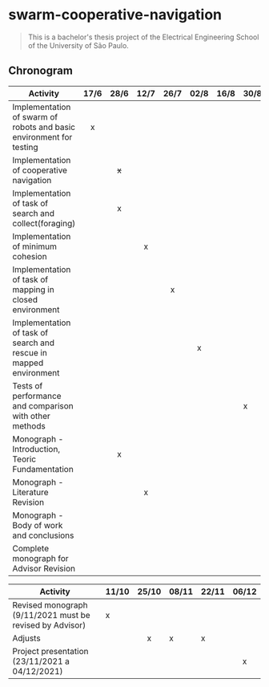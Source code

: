 # swarm-cooperative-navigation

>This is a bachelor's thesis project of the Electrical Engineering School of the University of São Paulo.

## Chronogram
  
|                              Activity                               | 17/6 | 28/6 | 12/7 | 26/7 | 02/8 | 16/8 | 30/8 | 13/09 | 27/9 |
|---------------------------------------------------------------------|:----:|:----:|:----:|:-----:|:-----:|:-----:|-------|-------|-------|
| Implementation of swarm of robots and basic environment for testing | x    |      |      |       |       |       |       |       |       |
| Implementation of cooperative navigation                              |      |  ~~x~~   |      |       |       |       |       |       |       |
| Implementation of task of search and collect(foraging)                           |      |  x     |     |      |       |       |       |       |       |
| Implementation of minimum cohesion                                      |      |     | x     |       |       |       |       |       |       |
| Implementation of task of mapping in closed environment             |      |      |       |  x   |       |       |       |       |       |
| Implementation of task of search and rescue in mapped environment      |      |      |      |       |   x   |       |       |       |       |
| Tests of performance and comparison with other methods             |      |      |      |       |       |       |  x    |       |       |
| Monograph - Introduction, Teoric Fundamentation             |      |  x    |      |       |       |       |       |      |       |
| Monograph - Literature Revision             |      |      |   x   |       |       |       |       |      |       |
| Monograph - Body of work and conclusions             |      |      |      |       |       |       |       | x     |       |
| Complete monograph for Advisor Revision                      |      |      |      |       |       |       |       |       | x     |


  
|                              Activity                               | 11/10 | 25/10 | 08/11 | 22/11 | 06/12 |
|---------------------------------------------------------------------|-------|:-----:|-------|-------|:-----:|
| Revised monograph (9/11/2021 must be revised by Advisor) | x     |       |       |       |       |
| Adjusts                                                             |       | x     | x     | x     |       |
| Project presentation (23/11/2021 a 04/12/2021)                   |       |       |       |       | x     |


